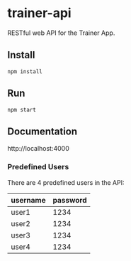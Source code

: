 # trainer-api

RESTful web API for the Trainer App.

## Install
```
npm install
```

## Run
```
npm start
```

## Documentation
http://localhost:4000

### Predefined Users
There are 4 predefined users in the API:

| username | password |
| --- | --- |
| user1 | 1234 |
| user2 | 1234 |
| user3 | 1234 |
| user4 | 1234 |
